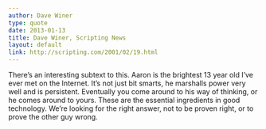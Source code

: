```yaml
---
author: Dave Winer
type: quote
date: 2013-01-13
title: Dave Winer, Scripting News
layout: default
link: http://scripting.com/2001/02/19.html
---
```

There’s an interesting subtext to this. Aaron is the brightest 13 year old I’ve ever met on the Internet. It’s not just bit smarts, he marshalls power very well and is persistent. Eventually you come around to his way of thinking, or he comes around to yours. These are the essential ingredients in good technology. We’re looking for the right answer, not to be proven right, or to prove the other guy wrong.
